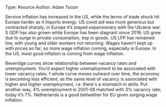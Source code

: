 Type: #source 
Author: Adam Tooze

Service inflation has increased in the US, while the terms of trade shock hit Europe harder as it imports energy. US covid aid was more generous but contracted sharply; in Europe it’s stayed expansionary with the Ukraine war. S GDP has also grown while Europe has been stagnant since 2019; US grew due to surge in private consumption, esp in goods. US LFP has remained low, with young and older workers not returning. Wages haven’t kept up with prices so far; so more wage inflation coming, especially in Europe. In the US, most good inflation is coming from wage inflation.

Beveridge curves show relationship between vacancy rates and unemployment. You’d expect higher unemployment to be associated with lower vacancy rates. f whole curve moves outward over time, the economy is becoming less efficient, as the same level of vacancy is associated with higher and higher unemployment, i.e. there's a mismatch in skills. Put another way, 4% unemployment in 2001-08 matched with 3% vacancy rate; today it’s 7%. Netherlands is a good bellwether for EU given surging wage inflation.